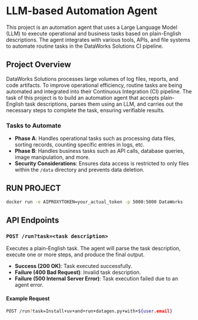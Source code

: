 # LLM-based Automation Agent

This project is an automation agent that uses a Large Language Model (LLM) to execute operational and business tasks based on plain-English descriptions. The agent integrates with various tools, APIs, and file systems to automate routine tasks in the DataWorks Solutions CI pipeline.

## Project Overview

DataWorks Solutions processes large volumes of log files, reports, and code artifacts. To improve operational efficiency, routine tasks are being automated and integrated into their Continuous Integration (CI) pipeline. The task of this project is to build an automation agent that accepts plain-English task descriptions, parses them using an LLM, and carries out the necessary steps to complete the task, ensuring verifiable results.

### Tasks to Automate

- **Phase A**: Handles operational tasks such as processing data files, sorting records, counting specific entries in logs, etc.
- **Phase B**: Handles business tasks such as API calls, database queries, image manipulation, and more.
- **Security Considerations**: Ensures data access is restricted to only files within the `/data` directory and prevents data deletion.

## RUN PROJECT

```bash
docker run -e AIPROXYTOKEN=your_actual_token -p 5000:5000 DataWorks
```

## API Endpoints

### `POST /run?task=<task description>`

Executes a plain-English task. The agent will parse the task description, execute one or more steps, and produce the final output.

- **Success (200 OK)**: Task executed successfully.
- **Failure (400 Bad Request)**: Invalid task description.
- **Failure (500 Internal Server Error)**: Task execution failed due to an agent error.

#### Example Request

```bash
POST /run?task=Install+uv+and+run+datagen.py+with+${user.email}
```
